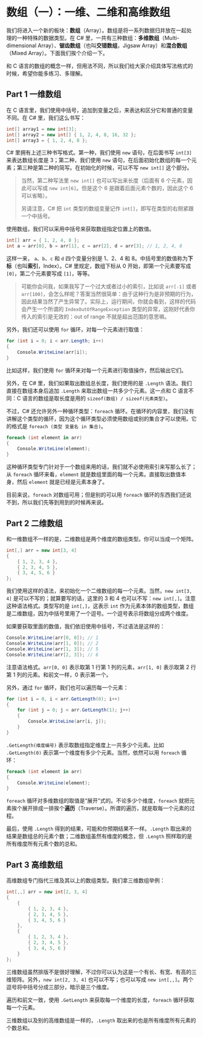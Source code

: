 # 数组（一）：一维、二维和高维数组

我们将进入一个新的板块：**数组**（Array）。数组是将一系列数据归并放在一起处理的一种特殊的数据类型。在 C# 里，一共有三种数组：**多维数组**（Multi-dimensional Array）、**锯齿数组**（也叫**交错数组**，Jigsaw Array）和**混合数组**（Mixed Array）。下面我们挨个介绍一下。

和 C 语言的数组的概念一样，但用法不同，所以我们给大家介绍具体写法格式的时候，希望你能多练习、多理解。

## Part 1 一维数组

在 C 语言里，我们使用中括号，追加到变量之后，来表达和区分它和普通的变量不同。在 C# 里，我们这么书写：

```csharp
int[] array1 = new int[3];
int[] array2 = new int[] { 1, 2, 4, 8, 16, 32 };
int[] array3 = { 1, 2, 4, 8 };
```

C# 里拥有上述三种书写格式。第一种，我们使用 `new` 语句，在后面书写 `int[3]` 来表达数组长度是 3；第二种，我们使用 `new` 语句，在后面初始化数组的每一个元素；第三种是第二种的简写。在初始化的时候，可以不写 `new int[]` 这个部分。

> 当然，第二种写法里 `new int[]` 也可以写出来长度（后面有 6 个元素，因此可以写成 `new int[6]`。但是这个 6 是跟着后面元素个数的，因此这个 6 可以省略）。
>
> 另请注意，C# 把 `int` 类型的数组变量记作 `int[]`，即写在类型的右侧紧跟一个中括号。

使用数组，我们可以采用中括号来获取数组指定位置上的数值。

```csharp
int[] arr = { 1, 2, 4, 8 };
int a = arr[0], b = arr[1], c = arr[2], d = arr[3]; // 1, 2, 4, 8
```

这样一来， `a`、`b`、`c` 和 `d` 四个变量分别是 1、2、4 和 8。中括号里的数值称为**下标**（也叫**索引**，Index）。C# 里规定，数组下标从 0 开始，即第一个元素要写成 `[0]`，第二个元素要写成 `[1]`，等等。

> 可能你会问我，如果我写了一个过大或者过小的索引，比如说 `arr[-1]` 或者 `arr[100]`，会怎么样呢？答案当然很简单：由于这种行为是非预期的行为，因此结果当然了产生异常了。实际上，运行期间，你就会看到，这样的代码会产生一个所谓的 `IndexOutOfRangeException` 类型的异常，这刚好代表你传入的索引是无效的：out of range 不就是超出范围的意思嘛。

另外，我们还可以使用 `for` 循环，对每一个元素进行取值：

```csharp
for (int i = 0; i < arr.Length; i++)
{
    Console.WriteLine(arr[i]);
}
```

比如这样，我们使用 `for` 循环来对每一个元素进行取值操作，然后输出它们。

另外，在 C# 里，我们如果取出数组总长度，我们使用的是 `.Length` 语法。我们直接在数组本身后追加 `.Length` 来取出数组一共多少个元素。这一点和 C 语言不同：C 语言的数组是取长度是用的 `sizeof(数组) / sizeof(元素类型)`。

不过，C# 还允许另外一种循环类型：`foreach` 循环。在循环的内容里，我们没有讲解这个类型的循环，因为这个循环类型必须使用数组或别的集合才可以使用。它的格式是 `foreach (类型 变量名 in 集合)`。

```csharp
foreach (int element in arr)
{
    Console.WriteLine(element);
}
```

这种循环类型专门针对于一个数组来用的话，我们就不必使用索引来写那么长了；从 `foreach` 循环来看，`element` 就是数组里面的每一个元素。直接取出数值本身，然后 `element` 就是已经是元素本身了。

目前来说，`foreach` 对数组可用；但是别的可以用 `foreach` 循环的东西我们还说不到，所以我们先等到用到的时候再来说。

## Part 2 二维数组

和一维数组不一样的是，二维数组是两个维度的数组类型。你可以当成一个矩阵。

```csharp
int[,] arr = new int[3, 4]
{
    { 1, 2, 3, 4 },
    { 2, 3, 4, 5 },
    { 3, 4, 5, 6 }
};
```

我们使用这样的语法，来初始化一个二维数组的每一个元素。当然，`new int[3, 4]` 是可以不写的；就算要写的话，这里的 3 和 4 也可以不写：`new int[,]`。注意这种语法格式。类型写的是 `int[,]`，这表示 `int` 作为元素本体的数组类型，数组是二维数组，因为中括号里用了一个逗号。一个逗号表示将数组分成两个维度。

如果要获取里面的数值，我们依旧使用中括号，不过语法是这样的：

```csharp
Console.WriteLine(arr[0, 0]); // 1
Console.WriteLine(arr[1, 0]); // 2
Console.WriteLine(arr[1, 3]); // 5
Console.WriteLine(arr[2, 3]); // 6
```

注意语法格式。`arr[0, 0]` 表示取第 1 行第 1 列的元素，`arr[1, 0]` 表示取第 2 行第 1 列的元素。和前文一样，0 表示第一个。

另外，通过 `for` 循环，我们也可以遍历每一个元素：

```csharp
for (int i = 0, i < arr.GetLength(0); i++)
{
    for (int j = 0; j < arr.GetLength(1); j++)
    {
        Console.WriteLine(arr[i, j]);
    }
}
```

`.GetLength(维度编号)` 表示取数组指定维度上一共多少个元素。比如 `.GetLength(0)` 表示第一个维度有多少个元素。当然，依然可以用 `foreach` 循环：

```csharp
foreach (int element in arr)
{
    Console.WriteLine(element);
}
```

`foreach` 循环对多维数组的取值是“展开”式的。不论多少个维度，`foreach` 就把元素挨个展开排成一排挨个**遍历**（Traverse）。所谓的遍历，就是取每一个元素的过程。

最后，使用 `.Length` 得到的结果，可能和你预期结果不一样。`.Length` 取出来的结果是数组总的元素个数；二维数组虽然有维度的概念，但 `.Length` 照样取的是所有维度所有元素个数的总和。

## Part 3 高维数组

高维数组专门指代三维及其以上的数组类型。我们拿三维数组举例：

```csharp
int[,,] arr = new int[2, 3, 4]
{
    {
        { 1, 2, 3, 4 },
        { 2, 3, 4, 5 },
        { 3, 4, 5, 6 }
    },
    {
        { 1, 2, 3, 4 },
        { 2, 3, 4, 5 },
        { 3, 4, 5, 6 }
    }
};
```

三维数组虽然排版不是很好理解，不过你可以认为这是一个有长、有宽、有高的三维矩阵。另外，`new int[2, 3, 4]` 也可以不写；也可以写成 `new int[,,]`。两个逗号将中括号分成三部分，暗示是三个维度。

遍历和前文一致，使用 `.GetLength` 来获取每一个维度的长度，`foreach` 循环获取每一个元素。

三维数组以及别的高维数组是一样的，`.Length` 取出来的也是所有维度所有元素的个数总和。

